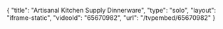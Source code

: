 {
    "title": "Artisanal Kitchen Supply Dinnerware",
    "type": "solo",
    "layout": "iframe-static",
    "videoId": "65670982",
    "url": "\/tvpembed\/65670982"
}